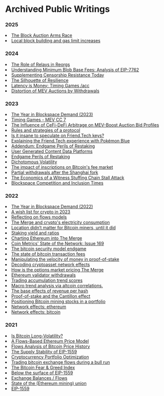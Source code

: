 # Archived Public Writings

### 2025

<li><a href="https://collective.flashbots.net/t/the-block-auction-arms-race/4734">The Block Auction Arms Race</a></li>
<li><a href="https://x.com/Data_Always/status/1887574765038411791">Local block building and gas limit increases</a></li>

### 2024

<li><a href="https://collective.flashbots.net/t/the-role-of-relays-in-reorgs/4247/1">The Role of Relays in Reorgs</a></li>
<li><a href="https://ethresear.ch/t/understanding-minimum-blob-base-fees/20489">Understanding Minimum Blob Base Fees: Analysis of EIP-7762</a></li>
<li><a href="https://hackmd.io/@dataalways/censorship-resistance-today">Supplementing Censorship Resistance Today</a></li>
<li><a href="https://hackmd.io/@dataalways/resilience">The Silhouette of Resilience</a></li>
<li><a href="https://hackmd.io/@dataalways/latency-is-money">Latency is Money: Timing Games /acc</a></li>
<li><a href="https://hackmd.io/@dataalways/HkUH7hZ26">Distortion of MEV Auctions by Withdrawals</a></li>

### 2023

<li><a href="https://dataalways.substack.com/p/the-year-in-blockspace-demand-2023">The Year in Blockspace Demand (2023)</a></li>
<li><a href="https://dataalways.mirror.xyz/-m0-bp3aZpcqa15_QbMX3MD1v9xg7VCcfGtZBR7I9Bg">Timing Games - MEV CC 7</a></li>
<li><a href="https://ethresear.ch/t/the-influence-of-cefi-defi-arbitrage-on-mev-boost-auction-bid-profiles/17258">The Influence of CeFi-DeFi Arbitrage on MEV-Boost Auction Bid Profiles</a></li>
<li><a href="https://dataalways.substack.com/p/rules-and-strategies-of-a-protocol">Rules and strategies of a protocol</a></li>
<li><a href="https://dataalways.substack.com/p/friendtech-speculation">Is it insane to speculate on Friend.Tech keys?</a></li>
<li><a href="https://dataalways.mirror.xyz/h0ro-UxIzQpesctpnO4i0TEJQ5nayNdMMUHEAf7to2Y">Explaining the Friend.Tech experience with Pokémon Blue</a></li>
<li><a href="https://dataalways.substack.com/p/addendum-endgame-perils-of-restaking">Addendum: Endgame Perils of Restaking</a></li>
<li><a href="https://dataalways.mirror.xyz/ux4tGG82fgB8hE6SWXGk6nRFdQWa55lsNiK0ayXanik">User Generated Content Data Platforms</a></li>
<li><a href="https://dataalways.substack.com/p/endgame-perils-of-restaking">Endgame Perils of Restaking</a></li>
<li><a href="https://dataalways.mirror.xyz/jrbEtfn76a-s_4LMZwoYWZqQUqp6j1VRRP1U_SKO9rs">Dichotomous Volatility</a></li>
<li><a href="https://dataalways.substack.com/p/the-impact-of-inscriptions-on-bitcoins">The impact of inscriptions on Bitcoin's fee market</a></li>
<li><a href="https://dataalways.substack.com/p/partial-withdrawals-after-the-shanghai">Partial withdrawals after the Shanghai fork</a></li>
<li><a href="https://dataalways.mirror.xyz/ql-UNhjNZ6M70g4KvDDVUvBZJDA6yMwwvYBFR8XN7Es">The Economics of a Witness Stuffing Chain Stall Attack</a></li>
<li><a href="https://dataalways.substack.com/p/blockspace-competition-and-inclusion">Blockspace Competition and Inclusion Times</a></li>

### 2022

<li><a href="https://dataalways.substack.com/p/the-year-in-blockspace-demand">The Year in Blockspace Demand (2022)</a></li>
<li><a href="https://dataalways.mirror.xyz/Fc6aEzsjfgK-WApedCfBw3eDXlirhlsqQy7nv7LRvM4">A wish list for crypto in 2023</a></li>
<li><a href="https://dataalways.mirror.xyz/ThGtnt7ElO4sUXSmeNwtOVm4nYNtwczPPNXQluuccHs">Reflecting on flows models</a></li>
<li><a href="https://dataalways.substack.com/p/the-merge-and-cryptos-electricity">The Merge and crypto's electricity consumption</a></li>
<li><a href="https://compassmining.io/education/location-didnt-matter-for-bitcoin-miners-until-it-did/">Location didn’t matter for Bitcoin miners, until it did</a></li>
<li><a href="https://dataalways.substack.com/p/staking-yield-and-ratios">Staking yield and ratios</a></li>
<li><a href="https://dataalways.substack.com/p/charting-ethereum-into-the-merge">Charting Ethereum into The Merge</a></li>
<li><a href="https://coinmetrics.substack.com/p/state-of-the-network-issue-169">Coin Metrics' State of the Network: Issue 169</a></li>
<li><a href="https://dataalways.substack.com/p/bitcoin-security-endgame">The bitcoin security model endgame</a></li>
<li><a href="https://dataalways.substack.com/p/bitcoin-transaction-fees">The state of bitcoin transaction fees</a></li>
<li><a href="https://dataalways.substack.com/p/manipulating-the-velocity-of-money">Manipulating the velocity of money in proof-of-stake</a></li>
<li><a href="https://dataalways.substack.com/p/decoding-cryptoasset-network-effects">Decoding cryptoasset network effects</a></li>
<li><a href="https://dataalways.substack.com/p/how-is-the-options-market-pricing">How is the options market pricing The Merge</a></li>
<li><a href="https://dataalways.substack.com/p/ethereum-validator-withdrawals">Ethereum validator withdrawals</a></li>
<li><a href="https://dataalways.substack.com/p/accumulation-trend-scores">Trading accumulation trend scores</a></li>
<li><a href="https://dataalways.substack.com/p/macro-via-altcoins">Macro trend analysis via altcoin correlations.</a></li>
<li><a href="https://compassmining.io/education/effects-of-revenue-per-hash/">The base effects of revenue per hash</a></li>
<li><a href="https://dataalways.substack.com/p/pos-cantillon-effect">Proof-of-stake and the Cantillon effect</a></li>
<li><a href="https://compassmining.io/education/bitcoin-mining-stocks-portfolio/">Positioning Bitcoin mining stocks in a portfolio</a></li>
<li><a href="https://dataalways.substack.com/p/network-effects-ethereum">Network effects: ethereum</a></li>
<li><a href="https://dataalways.substack.com/p/network-effects-bitcoin">Network effects: bitcoin</a></li>

### 2021

<li><a href="https://dataalways.substack.com/p/is-bitcoin-long-volatility">Is Bitcoin Long-Volatility?</a></li>
<li><a href="https://dataalways.substack.com/p/a-flows-based-ethereum-price-model">A Flows-Based Ethereum Price Model</a></li>
<li><a href="https://dataalways.substack.com/p/flows-analysis-of-bitcoin-price-history">Flows Analysis of Bitcoin Price History</a></li>
<li><a href="https://dataalways.substack.com/p/the-supply-stability-of-eip-1559">The Supply Stability of EIP-1559</a></li>
<li><a href="https://dataalways.substack.com/p/cryptocurrency-portfolio-optimization">Cryptocurrency Portfolio Optimization</a></li>
<li><a href="https://dataalways.substack.com/p/trading-bitcoin-exchange-flows-during">Trading bitcoin exchange flows during a bull run</a></li>
<li><a href="https://dataalways.substack.com/p/the-bitcoin-fear-and-greed-index">The Bitcoin Fear & Greed Index</a></li>
<li><a href="https://dataalways.substack.com/p/below-the-surface-of-eip-1559">Below the surface of EIP-1559</a></li>
<li><a href="https://dataalways.substack.com/p/exchange-balances-flows">Exchange Balances / Flows</a></li>
<li><a href="https://dataalways.substack.com/p/ethereum-on-chain-state-of-the-mining">State of the (Ethereum mining) union</a></li>
<li><a href="https://dataalways.substack.com/p/ethereum-on-chain-eip-1559">EIP-1559</a></li>

